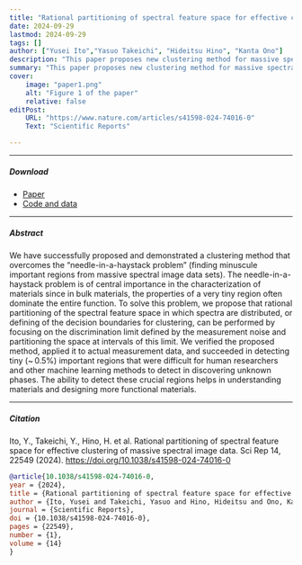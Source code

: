 ```yaml
---
title: "Rational partitioning of spectral feature space for effective clustering of massive spectral image data" 
date: 2024-09-29
lastmod: 2024-09-29
tags: []
author: ["Yusei Ito","Yasuo Takeichi", "Hideitsu Hino", "Kanta Ono"]
description: "This paper proposes new clustering method for massive spectral image data. Published in the Scientific Reports, 2024." 
summary: "This paper proposes new clustering method for massive spectral image data. Published in the Scientific Reports, 2024." 
cover:
    image: "paper1.png"
    alt: "Figure 1 of the paper"
    relative: false
editPost:
    URL: "https://www.nature.com/articles/s41598-024-74016-0"
    Text: "Scientific Reports"

---
```


---

##### Download

+ [Paper](https://www.nature.com/articles/s41598-024-74016-0)
+ [Code and data](https://github.com/quantumbeam/Clustering-Method-for-Massive-Spectral-Image-Data)

---

##### Abstract

We have successfully proposed and demonstrated a clustering method that overcomes the “needle-in-a-haystack problem” (finding minuscule important regions from massive spectral image data sets). The needle-in-a-haystack problem is of central importance in the characterization of materials since in bulk materials, the properties of a very tiny region often dominate the entire function. To solve this problem, we propose that rational partitioning of the spectral feature space in which spectra are distributed, or defining of the decision boundaries for clustering, can be performed by focusing on the discrimination limit defined by the measurement noise and partitioning the space at intervals of this limit. We verified the proposed method, applied it to actual measurement data, and succeeded in detecting tiny (~ 0.5%) important regions that were difficult for human researchers and other machine learning methods to detect in discovering unknown phases. The ability to detect these crucial regions helps in understanding materials and designing more functional materials.

---

##### Citation

Ito, Y., Takeichi, Y., Hino, H. et al. Rational partitioning of spectral feature space for effective clustering of massive spectral image data. Sci Rep 14, 22549 (2024). https://doi.org/10.1038/s41598-024-74016-0

```BibTeX
@article{10.1038/s41598-024-74016-0, 
year = {2024}, 
title = {Rational partitioning of spectral feature space for effective clustering of massive spectral image data}, 
author = {Ito, Yusei and Takeichi, Yasuo and Hino, Hideitsu and Ono, Kanta}, 
journal = {Scientific Reports}, 
doi = {10.1038/s41598-024-74016-0}, 
pages = {22549}, 
number = {1}, 
volume = {14}
}
```
